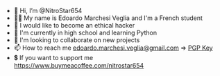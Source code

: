 - 👋 Hi, I’m @NitroStar654
- 🧑‍💻 My name is Edoardo Marchesi Veglia and I'm a French student
- 👀 I would like to become an ethical hacker
- 🌱 I'm currently in high school and learning Python
- 💞️ I'm looking to collaborate on new projects
- 📫 How to reach me edoardo.marchesi.veglia@gmail.com => [PGP Key](https://keys.openpgp.org/vks/v1/by-fingerprint/5541BDAAB88BB1BA23F1D0CC88EFC320049CAE1E)
- 💲 If you want to support me https://www.buymeacoffee.com/nitrostar654
<!---
NitroStar654/NitroStar654 is a ✨ special ✨ repository because its `README.md` (this file) appears on your GitHub profile.
You can click the Preview link to take a look at your changes.
--->
